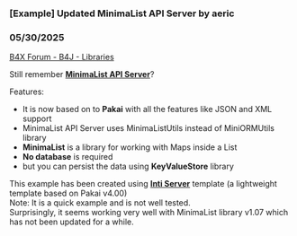 ### [Example] Updated MinimaList API Server by aeric
### 05/30/2025
[B4X Forum - B4J - Libraries](https://www.b4x.com/android/forum/threads/167223/)

Still remember [**MinimaList API Server**](https://www.b4x.com/android/forum/threads/project-template-web-minimalist-api-server.160679/)?  
  
Features:  

- It is now based on to **Pakai** with all the features like JSON and XML support
- MinimaList API Server uses MinimaListUtils instead of MiniORMUtils library
- **MinimaList** is a library for working with Maps inside a List
- **No database** is required
- but you can persist the data using **KeyValueStore** library

This example has been created using [**Inti Server**](https://www.b4x.com/android/forum/threads/project-template-inti-server-v1.167212/) template (a lightweight template based on Pakai v4.00)  
Note: It is a quick example and is not well tested.   
Surprisingly, it seems working very well with MinimaList library v1.07 which has not been updated for a while.